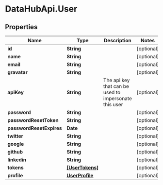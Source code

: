 # DataHubApi.User

## Properties
Name | Type | Description | Notes
------------ | ------------- | ------------- | -------------
**id** | **String** |  | [optional] 
**name** | **String** |  | [optional] 
**email** | **String** |  | [optional] 
**gravatar** | **String** |  | [optional] 
**apiKey** | **String** | The api key that can be used to impersonate this user | [optional] 
**password** | **String** |  | [optional] 
**passwordResetToken** | **String** |  | [optional] 
**passwordResetExpires** | **Date** |  | [optional] 
**twitter** | **String** |  | [optional] 
**google** | **String** |  | [optional] 
**github** | **String** |  | [optional] 
**linkedin** | **String** |  | [optional] 
**tokens** | [**[UserTokens]**](UserTokens.md) |  | [optional] 
**profile** | [**UserProfile**](UserProfile.md) |  | [optional] 


